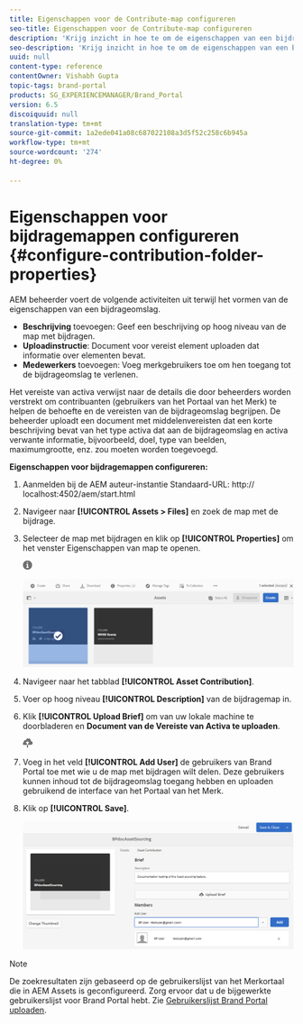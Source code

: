 ```yaml
---
title: Eigenschappen voor de Contribute-map configureren
seo-title: Eigenschappen voor de Contribute-map configureren
description: 'Krijg inzicht in hoe te om de eigenschappen van een bijdrageomslag in AEM Assets te vormen. '
seo-description: 'Krijg inzicht in hoe te om de eigenschappen van een bijdrageomslag in AEM Assets te vormen. '
uuid: null
content-type: reference
contentOwner: Vishabh Gupta
topic-tags: brand-portal
products: SG_EXPERIENCEMANAGER/Brand_Portal
version: 6.5
discoiquuid: null
translation-type: tm+mt
source-git-commit: 1a2ede041a08c687022108a3d5f52c258c6b945a
workflow-type: tm+mt
source-wordcount: '274'
ht-degree: 0%

---
```



# Eigenschappen voor bijdragemappen configureren {#configure-contribution-folder-properties}

AEM beheerder voert de volgende activiteiten uit terwijl het vormen van de eigenschappen van een bijdrageomslag.

* **Beschrijving** toevoegen: Geef een beschrijving op hoog niveau van de map met bijdragen.
* **Uploadinstructie**: Document voor vereist element uploaden dat informatie over elementen bevat.
* **Medewerkers** toevoegen: Voeg merkgebruikers toe om hen toegang tot de bijdrageomslag te verlenen.

Het vereiste van activa verwijst naar de details die door beheerders worden verstrekt om contribuanten (gebruikers van het Portaal van het Merk) te helpen de behoefte en de vereisten van de bijdrageomslag begrijpen. De beheerder uploadt een document met middelenvereisten dat een korte beschrijving bevat van het type activa dat aan de bijdrageomslag en activa verwante informatie, bijvoorbeeld, doel, type van beelden, maximumgrootte, enz. zou moeten worden toegevoegd.

**Eigenschappen voor bijdragemappen configureren:**

1. Aanmelden bij de AEM auteur-instantie
Standaard-URL: http:// localhost:4502/aem/start.html
1. Navigeer naar **[!UICONTROL Assets > Files]** en zoek de map met de bijdrage.
1. Selecteer de map met bijdragen en klik op **[!UICONTROL Properties]** om het venster Eigenschappen van map te openen.

   ![](assets/properties.png)

   ![](assets/contribution-folder-property1.png)

1. Navigeer naar het tabblad **[!UICONTROL Asset Contribution]**.
1. Voer op hoog niveau **[!UICONTROL Description]** van de bijdragemap in.
1. Klik **[!UICONTROL Upload Brief]** om van uw lokale machine te doorbladeren en **Document van de Vereiste van Activa te uploaden**.

   ![](assets/upload.png)

1. Voeg in het veld **[!UICONTROL Add User]** de gebruikers van Brand Portal toe met wie u de map met bijdragen wilt delen. Deze gebruikers kunnen inhoud tot de bijdrageomslag toegang hebben en uploaden gebruikend de interface van het Portaal van het Merk.
1. Klik op **[!UICONTROL Save]**.

   ![](assets/contribution-folder-property3.png)

>[!NOTE]
>
>De zoekresultaten zijn gebaseerd op de gebruikerslijst van het Merkortaal die in AEM Assets is geconfigureerd. Zorg ervoor dat u de bijgewerkte gebruikerslijst voor Brand Portal hebt. Zie [Gebruikerslijst Brand Portal uploaden](brand-portal-configure-asset-sourcing.md).
